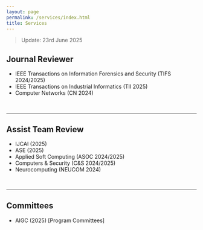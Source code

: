 ```yaml
---
layout: page
permalink: /services/index.html
title: Services
---
```


> Update: 23rd June 2025

## Journal Reviewer

- IEEE Transactions on Information Forensics and Security (TIFS 2024/2025)
- IEEE Transactions on Industrial Informatics (TII 2025)
- Computer Networks (CN 2024)
<br>

---
## Assist Team Review

- IJCAI (2025)
- ASE (2025)
- Applied Soft Computing (ASOC 2024/2025)
- Computers & Security (C&S 2024/2025)
- Neurocomputing (NEUCOM 2024)
<br>

---
## Committees

- AIGC (2025) \[Program Committees\]
<br>